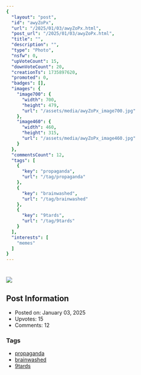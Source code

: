```yaml
---
{
  "layout": "post",
  "id": "awyZoPx",
  "url": "/2025/01/03/awyZoPx.html",
  "post_url": "/2025/01/03/awyZoPx.html",
  "title": "",
  "description": "",
  "type": "Photo",
  "nsfw": 0,
  "upVoteCount": 15,
  "downVoteCount": 20,
  "creationTs": 1735897620,
  "promoted": 0,
  "badges": [],
  "images": {
    "image700": {
      "width": 700,
      "height": 479,
      "url": "/assets/media/awyZoPx_image700.jpg"
    },
    "image460": {
      "width": 460,
      "height": 315,
      "url": "/assets/media/awyZoPx_image460.jpg"
    }
  },
  "commentsCount": 12,
  "tags": [
    {
      "key": "propaganda",
      "url": "/tag/propaganda"
    },
    {
      "key": "brainwashed",
      "url": "/tag/brainwashed"
    },
    {
      "key": "9tards",
      "url": "/tag/9tards"
    }
  ],
  "interests": [
    "memes"
  ]
}
---
```


# 

![](/assets/media/awyZoPx_image700.jpg)

## Post Information

- Posted on: January 03, 2025
- Upvotes: 15
- Comments: 12

### Tags

- [propaganda](/tag/propaganda)
- [brainwashed](/tag/brainwashed)
- [9tards](/tag/9tards)
